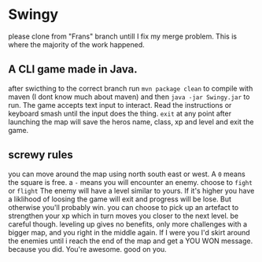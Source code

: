 # Swingy
please clone from "Frans" branch untill I fix my merge problem. This is where the majority of the work happened.

## A CLI game made in Java.
after swicthing to the correct branch run `mvn package clean` to compile with maven (I dont know much about maven) and then `java -jar Swingy.jar` to run.
The game accepts text input to interact. Read the instructions or keyboard smash until the input does the thing. `exit` at any point after launching the map will save the heros name, class, xp and level and exit the game.

## screwy rules
you can move around the map using north south east or west. A `0` means the square is free. a `-` means you will encounter an enemy. choose to `fight` or `flight` The enemy will have a level similar to yours. If it's higher you have a liklihood of loosing the game will exit and progress will be lose. But otherwise you'll probably win. you can choose to pick up an artefact to strengthen your xp which in turn moves you closer to the next level. be careful though. leveling up gives no benefits, only more challenges with a bigger map, and you right in the middle again. If I were you I'd skirt around the enemies until i reach the end of the map and get a YOU WON message. because you did. You're awesome. good on you.
